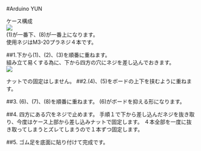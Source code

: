 #Arduino YUN

ケース構成<br>
![](../img/1100_case/manual/arduino_yun00.jpg)
<br>
(1)が一番下、(8)が一番上になります。<br>
使用ネジはM3-20プラネジ４本です。<br>

##1.下から(1)、(2)、(3)を順番に重ねます。<br>
組み立て易くする為に、下から四方の穴にネジを差し込んでおきます。<br>
![](../img/1100_case/manual/arduino_yun01.jpg)

ナットでの固定はしません。
##2.(4)、(5)をボードの上下を挟むように重ねます。

##3.  (6)、(7)、(8)を順番に重ねます。
(6)がボードを抑える形になります。

##4.  四方にある穴をネジで止めます。
手順１で下から差し込んだネジを抜き取り、今度はケース上部から差し込みナットで固定します。
４本全部を一度に抜き取ってしまうとズレてしまうので１本ずつ固定します。

##5.  ゴム足を底面に貼り付けて完成です。